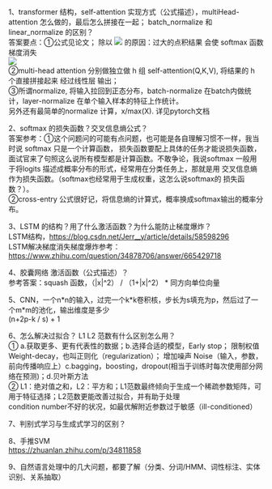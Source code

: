1、transformer 结构，self-attention 实现方式（公式描述），multiHead-attention 怎么做的，最后怎么拼接在一起；
   batch_normalize 和 linear_normalize 的区别？  
   答案要点：①公式见论文；
   除以 <img src="http://latex.codecogs.com/gif.latex?\\\sqrt{d_{k}}" /> 的原因：过大的点积结果 会使 softmax 函数梯度消失  
   <img src="https://latex.codecogs.com/gif.latex?Attention%28Q%2CK%2CV%29%3D%20softmax%28%5Cfrac%7BQK%5E%7BT%7D%7D%7B%5Csqrt%7Bd%7D%7D%29V" />  
   ②multi-head attention 分别做独立做 h 组 self-attention(Q,K,V), 将结果的 h 个直接拼接起来 经过线性层 输出；  
   ③所谓normalize, 将输入拉回到正态分布，batch-normalize 在batch内做统计，layer-normalize 在单个输入样本的特征上作统计。  
   另外还有最简单的normalize 计算，x/max(X). 详见pytorch文档  

2、softmax 的损失函数？交叉信息熵公式？  
答案参考：①这个问题问的可能有点问题，也可能是各自理解习惯不一样，我当时说 softmax 只是一个计算函数，
损失函数要配上具体的任务才能说损失函数，面试官来了句照这么说所有模型都是计算函数。不敢争论，我说softmax 一般用于将logits
描述成概率分布的形式，经常用在分类任务上，那就是用 交叉信息熵作为损失函数。（softmax也经常用于生成权重，这怎么说softmax的
损失函数？）。  
②cross-entry 公式很好记，将信息熵的计算式，概率换成softmax输出的概率分布。 
 
3、LSTM 的结构？用了什么激活函数？为什么能防止梯度爆炸？  
LSTM结构，https://blog.csdn.net/Jerr__y/article/details/58598296  
LSTM解决梯度消失梯度爆炸参考：https://www.zhihu.com/question/34878706/answer/665429718    

4、胶囊网络 激活函数（公式描述）？  
参考答案：squash 函数，（|x|^2） / （1+|x|^2） * 同方向单位向量  

5、CNN，一个n\*n的输入，过完一个k\*k卷积核，步长为s填充为p，然后过了一个m\*m的池化，输出维度是多少  
  (n+2p-k / s) + 1  
  
6、怎么解决过拟合？ L1 L2 范数有什么区别怎么用？  
  ① a.获取更多、更有代表性的数据；b.选择合适的模型，Early stop； 限制权值 Weight-decay，也叫正则化（regularization）；
  增加噪声 Noise（输入，参数，前向传播响应上）c.bagging，boosting，dropout(相当于训练时每次使用部分网络在预测)；d.贝叶斯方法  
  ② L1：绝对值之和，L2：平方和；L1范数最终倾向于生成一个稀疏参数矩阵，可用于特征选择；L2范数更能改善过拟合，并有助于处理  
     condition number不好的状况，如最优解附近参数过于敏感（ill-conditioned）    
  
7、判别式学习与生成式学习的区别？  
  
8、手推SVM  
   https://zhuanlan.zhihu.com/p/34811858  
  
9、自然语言处理中的几大问题，都要了解（分类、分词/HMM、词性标注、实体识别、关系抽取）